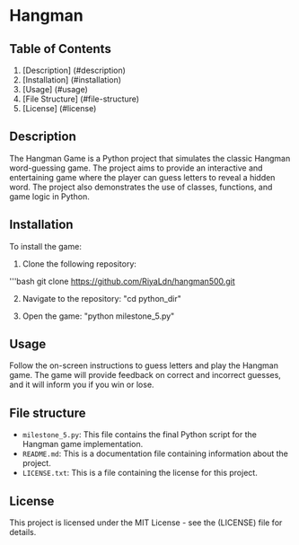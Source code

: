 # Hangman
## Table of Contents
1. [Description] (#description)
2. [Installation] (#installation)
3. [Usage] (#usage)
4. [File Structure] (#file-structure)
5. [License] (#license)

## Description
The Hangman Game is a Python project that simulates the classic Hangman word-guessing game. The project aims to provide an interactive and entertaining game where the player can guess letters to reveal a hidden word. The project also demonstrates the use of classes, functions, and game logic in Python.

## Installation  
To install the game:

1. Clone the following repository: 

'''bash 
git clone https://github.com/RiyaLdn/hangman500.git

2. Navigate to the repository: "cd python_dir"

3. Open the game: "python milestone_5.py"

## Usage  
Follow the on-screen instructions to guess letters and play the Hangman game. The game will provide feedback on correct and incorrect guesses, and it will inform you if you win or lose.

## File structure
- `milestone_5.py`: This file contains the final Python script for the Hangman game implementation.
- `README.md`: This is a documentation file containing information about the project.
- `LICENSE.txt`: This is a file containing the license for this project.


## License 

This project is licensed under the MIT License - see the (LICENSE) file for details.

